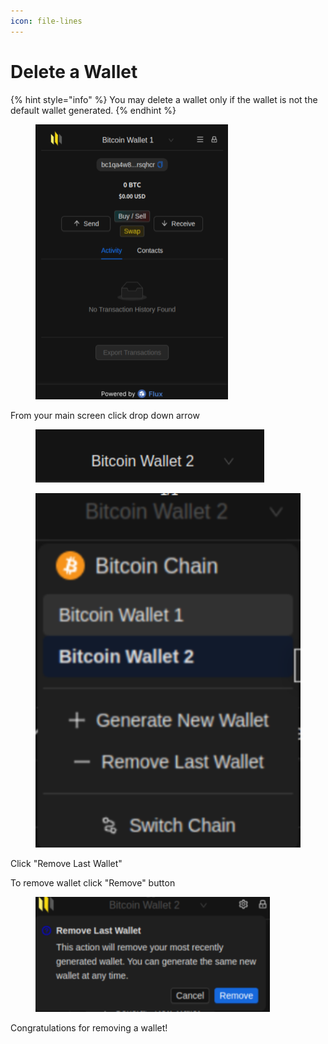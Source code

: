 ```yaml
---
icon: file-lines
---
```


# Delete a Wallet

{% hint style="info" %}
You may delete a wallet only if the wallet is not the default wallet generated.
{% endhint %}

<div align="left"><figure><img src="../../.gitbook/assets/image (224).png" alt="" width="308"><figcaption></figcaption></figure></div>

From your main screen click drop down arrow

<div align="left"><figure><img src="../../.gitbook/assets/image (94).png" alt=""><figcaption></figcaption></figure></div>

<div align="left"><figure><img src="../../.gitbook/assets/image (15).png" alt=""><figcaption></figcaption></figure></div>

Click "Remove Last Wallet"

To remove wallet click "Remove" button

<div align="left"><figure><img src="../../.gitbook/assets/image (16).png" alt="" width="375"><figcaption></figcaption></figure></div>

Congratulations for removing a wallet!
